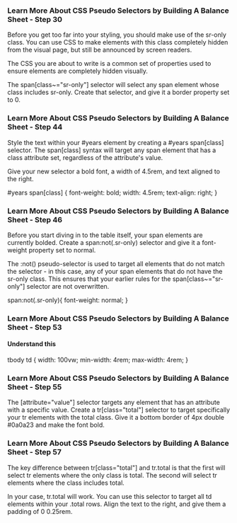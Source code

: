 ### Learn More About CSS Pseudo Selectors by Building A Balance Sheet - Step 30

Before you get too far into your styling, you should make use of the sr-only class. You can use CSS to make elements with this class completely hidden from the visual page, but still be announced by screen readers.

The CSS you are about to write is a common set of properties used to ensure elements are completely hidden visually.

The span[class~="sr-only"] selector will select any span element whose class includes sr-only. Create that selector, and give it a border property set to 0.



### Learn More About CSS Pseudo Selectors by Building A Balance Sheet - Step 44
Style the text within your #years element by creating a #years span[class] selector. The span[class] syntax will target any span element that has a class attribute set, regardless of the attribute's value.

Give your new selector a bold font, a width of 4.5rem, and text aligned to the right.

#years span[class] {
  font-weight: bold;
  width: 4.5rem;
  text-align: right;
}


### Learn More About CSS Pseudo Selectors by Building A Balance Sheet - Step 46
Before you start diving in to the table itself, your span elements are currently bolded. Create a span:not(.sr-only) selector and give it a font-weight property set to normal.

The :not() pseudo-selector is used to target all elements that do not match the selector - in this case, any of your span elements that do not have the sr-only class. This ensures that your earlier rules for the span[class~="sr-only"] selector are not overwritten.

span:not(.sr-only){
  font-weight: normal;
}

### Learn More About CSS Pseudo Selectors by Building A Balance Sheet - Step 53
#### Understand this 
tbody td {
  width: 100vw;
  min-width: 4rem;
  max-width: 4rem;
}

### Learn More About CSS Pseudo Selectors by Building A Balance Sheet - Step 55
The [attribute="value"] selector targets any element that has an attribute with a specific value. Create a tr[class="total"] selector to target specifically your tr elements with the total class. Give it a bottom border of 4px double #0a0a23 and make the font bold.

### Learn More About CSS Pseudo Selectors by Building A Balance Sheet - Step 57
The key difference between tr[class="total"] and tr.total is that the first will select tr elements where the only class is total. The second will select tr elements where the class includes total.

In your case, tr.total will work. You can use this selector to target all td elements within your .total rows. Align the text to the right, and give them a padding of 0 0.25rem.

